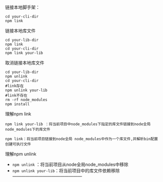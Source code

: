链接本地脚手架：
```
cd your-cli-dir
npm link
```

链接本地库文件
```
cd your-lib-dir
npm link
cd your-cli-dir
npm link your-lib
```

取消链接本地库文件
```
cd your-lib-dir
npm unlink
cd your-cli-dir
#link存在
npm unlink your-lib
#link不存在
rm -rf node_modules
npm install
```

理解npm link

```
npm link your-lib ：将当前项目中node_modules下指定的库文件链接到node全局node_modules下的库文件

npm link：将当前项目链接到node全局 node_modules中作为一个库文件,并解析bin配置创建可执行文件
```

理解npm unlink
- ``npm unlink`` ：将当前项目从node全局node_modules中移除
- ``npm unlink your-lib``：将当前项目中的库文件依赖移除
————————————————